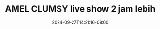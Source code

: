 --- 
title: "AMEL CLUMSY live show 2 jam lebih"
description: "streaming  video bokep AMEL CLUMSY live show 2 jam lebih yandek video full terbaru"
date: 2024-09-27T14:21:16-08:00
file_code: "sc495i0evbd9"
draft: false
cover: "knqzqrpmbnqnwvj1.jpg"
tags: ["AMEL", "CLUMSY", "live", "show", "jam", "lebih", "bokep-indo", "bokep-viral", "bokep-ig"]
length: 7975
fld_id: "1235318"
foldername: "AMEL CLUMSY"
categories: ["AMEL CLUMSY"]
views: 12
---